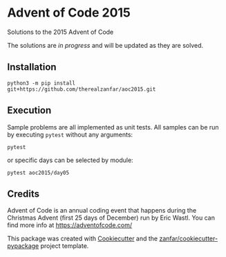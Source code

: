 Advent of Code 2015
=============================

Solutions to the 2015 Advent of Code

The solutions are *in progress* and will be updated as they are solved.

Installation
------------

    python3 -m pip install git+https://github.com/therealzanfar/aoc2015.git

Execution
---------

Sample problems are all implemented as unit tests. All samples can be run by
executing `pytest` without any arguments:

    pytest

or specific days can be selected by module:

    pytest aoc2015/day05

Credits
-------

Advent of Code is an annual coding event that happens during the Christmas
Advent (first 25 days of December) run by Eric Wastl. You can find more info
at https://adventofcode.com/

This package was created with
[Cookiecutter](<https://github.com/audreyr/cookiecutter>) and the
[zanfar/cookiecutter-pypackage](https://gitlab.com/zanfar/cookiecutter-pypackage)
project template.
